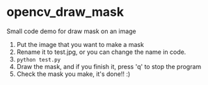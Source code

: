 # opencv_draw_mask
Small code demo for draw mask on an image


 1. Put the image that you want to make a mask
 2. Rename it to test.jpg, or you can change the name in code.
 3. `python test.py`
 3. Draw the mask, and if you finish it, press 'q' to stop the program
 4. Check the mask you make, it's done!! :) 
